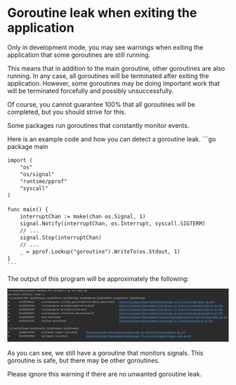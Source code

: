# Goroutine leak when exiting the application

Only in development mode, you may see warnings when exiting the application that some goroutines are still running.

This means that in addition to the main goroutine, other goroutines are also running.
In any case, all goroutines will be terminated after exiting the application.
However, some goroutines may be doing important work that will be terminated forcefully and possibly unsuccessfully.

Of course, you cannot guarantee 100% that all goroutines will be completed, but you should strive for this.

Some packages run goroutines that constantly monitor events.

Here is an example code and how you can detect a goroutine leak.
    ```go
    package main

    import (
        "os"
        "os/signal"
        "runtime/pprof"
        "syscall"
    )

    func main() {
        interruptChan := make(chan os.Signal, 1)
        signal.Notify(interruptChan, os.Interrupt, syscall.SIGTERM)
        // ...
        signal.Stop(interruptChan)
        // ...
        _ = pprof.Lookup("goroutine").WriteTo(os.Stdout, 1)
    }
    ```
The output of this program will be approximately the following:

![Goroutine Leak Debug](../assets/images/warnings/goroutine-leak.png)

As you can see, we still have a goroutine that monitors signals.
This goroutine is safe, but there may be other goroutines.

Please ignore this warning if there are no unwanted goroutine leak.
